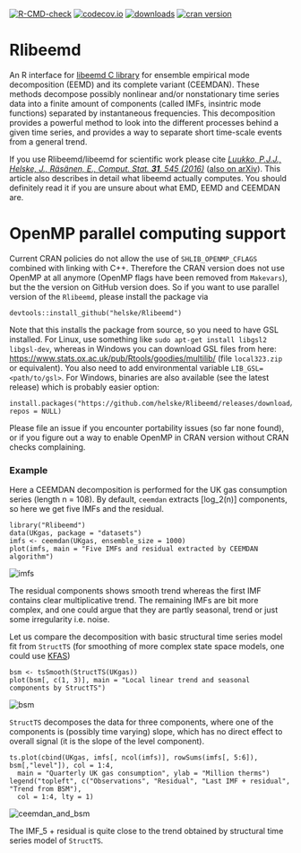 [![R-CMD-check](https://github.com/helske/Rlibeemd/workflows/R-CMD-check/badge.svg)](https://github.com/helske/Rlibeemd/actions)
[![codecov.io](http://codecov.io/github/helske/Rlibeemd/coverage.svg?branch=master)](http://codecov.io/github/helske/Rlibeemd?branch=master)
[![downloads](http://cranlogs.r-pkg.org/badges/Rlibeemd)](http://cranlogs.r-pkg.org/badges/Rlibeemd)
[![cran version](http://www.r-pkg.org/badges/version/Rlibeemd)](http://cran.r-project.org/package=Rlibeemd)

# Rlibeemd #

An R interface for [libeemd C library](https://bitbucket.org/luukko/libeemd) for ensemble empirical mode decomposition (EEMD) and its complete variant (CEEMDAN). These methods decompose possibly nonlinear and/or nonstationary time series data into a finite amount of components (called IMFs, insintric mode functions) separated by instantaneous frequencies. This decomposition provides a powerful method to look into the different processes behind a given time series, and provides a way to separate short time-scale events from a general trend.

If you use Rlibeemd/libeemd for scientific work please cite [*Luukko, P.J.J., Helske, J., Räsänen, E., Comput. Stat. **31**, 545 (2016)*](https://dx.doi.org/10.1007/s00180-015-0603-9) ([also on arXiv](https://arxiv.org/abs/1707.00487)). This article also describes in detail what libeemd actually computes. You should definitely read it if you are unsure about what EMD, EEMD and CEEMDAN are.
 
# OpenMP parallel computing support

Current CRAN policies do not allow the use of `SHLIB_OPENMP_CFLAGS` combined with linking with C++. Therefore the CRAN version does not use OpenMP at all anymore (OpenMP flags have been removed from `Makevars`), but the the version on GitHub version does. So if you want to use parallel version of the `Rlibeemd`, please install the package via

```
devtools::install_github("helske/Rlibeemd")
```

Note that this installs the package from source, so you need to have GSL installed. For Linux, use something like `sudo apt-get install libgsl2 libgsl-dev`, whereas in Windows you can download GSL files from here:
https://www.stats.ox.ac.uk/pub/Rtools/goodies/multilib/ (file `local323.zip` or equivalent). You also need to add environmental variable `LIB_GSL=<path/to/gsl>`. For Windows, binaries are also available (see the latest release) which is probably easier option:

```
install.packages("https://github.com/helske/Rlibeemd/releases/download/v1.4.2/Rlibeemd_1.4.2.zip", repos = NULL)
```

Please file an issue if you encounter portability issues (so far none found), or if you figure out a way to enable OpenMP in CRAN version without CRAN checks complaining.


### Example ###

Here a CEEMDAN decomposition is performed for the UK gas consumption series (length n = 108). 
By default, `ceemdan` extracts [log_2(n)] components, so here we get five IMFs and the residual.

```{r, fig.height = 4, fig.width = 8}
library("Rlibeemd")
data(UKgas, package = "datasets")
imfs <- ceemdan(UKgas, ensemble_size = 1000)
plot(imfs, main = "Five IMFs and residual extracted by CEEMDAN algorithm")
```
![imfs](https://github.com/helske/Rlibeemd/blob/master/imfs.png)

The residual components shows smooth trend whereas the first IMF contains clear multiplicative trend. The remaining IMFs are bit more complex, and one could argue that they are partly seasonal, trend or just some irregularity i.e. noise. 

Let us compare the decomposition with basic structural time series model fit from `StructTS` (for smoothing of more complex state space models, one could use [KFAS](https://github.com/helske/KFAS))

```{r, fig.height = 4, fig.width = 8}
bsm <- tsSmooth(StructTS(UKgas))
plot(bsm[, c(1, 3)], main = "Local linear trend and seasonal components by StructTS")
```
![bsm](https://github.com/helske/Rlibeemd/blob/master/bsm.png)

``StructTS`` decomposes the data for three components, where one of the components is (possibly time varying) slope, which has no direct effect to overall signal (it is the slope of the level component).

```{r, fig.height=4, fig.width=8}
ts.plot(cbind(UKgas, imfs[, ncol(imfs)], rowSums(imfs[, 5:6]), bsm[,"level"]), col = 1:4,
  main = "Quarterly UK gas consumption", ylab = "Million therms")
legend("topleft", c("Observations", "Residual", "Last IMF + residual", "Trend from BSM"),
  col = 1:4, lty = 1)
```
![ceemdan_and_bsm](https://github.com/helske/Rlibeemd/blob/master/ceemdan_and_bsm.png)

The IMF_5 + residual is quite close to the trend obtained by structural time series model of `StructTS`.

